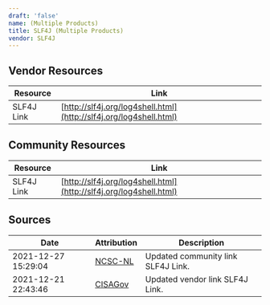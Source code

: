 ```yaml
---
draft: 'false'
name: (Multiple Products)
title: SLF4J (Multiple Products)
vendor: SLF4J
---
```


## Vendor Resources
| Resource | Link |
| --- | --- |
| SLF4J Link | [http://slf4j.org/log4shell.html](http://slf4j.org/log4shell.html) |

## Community Resources
| Resource | Link |
| --- | --- |
| SLF4J Link | [http://slf4j.org/log4shell.html](http://slf4j.org/log4shell.html) |


## Sources
| Date | Attribution | Description |
| --- | --- | --- |
| 2021-12-27 15:29:04 | [NCSC-NL](https://github.com/NCSC-NL/log4shell/blob/main/software/README.md) | Updated community link SLF4J Link.  |
| 2021-12-21 22:43:46 | [CISAGov](https://raw.githubusercontent.com/cisagov/log4j-affected-db/develop/README.md) | Updated vendor link SLF4J Link.  |
